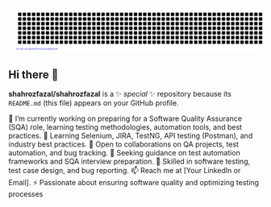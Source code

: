 ![gitartwork](https://raw.githubusercontent.com/shahrozfazal/ShehrozArt/main/gitartwork.svg)




## Hi there 👋


**shahrozfazal/shahrozfazal** is a ✨ _special_ ✨ repository because its `README.md` (this file) appears on your GitHub profile.

🔭 I’m currently working on preparing for a Software Quality Assurance (SQA) role, learning testing methodologies, automation tools, and best practices.
🌱 Learning Selenium, JIRA, TestNG, API testing (Postman), and industry best practices.
👯 Open to collaborations on QA projects, test automation, and bug tracking.
🤔 Seeking guidance on test automation frameworks and SQA interview preparation.
💬 Skilled in software testing, test case design, and bug reporting.
📫 Reach me at [Your LinkedIn or Email].
⚡ Passionate about ensuring software quality and optimizing testing processes
